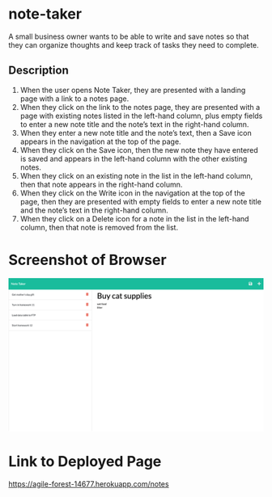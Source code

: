 # note-taker
A small business owner wants to be able to write and save notes so that they can organize thoughts and keep track of tasks they need to complete.
## Description
1. When the user opens Note Taker, they are presented with a landing page with a link to a notes page.
2. When they click on the link to the notes page, they are presented with a page with existing notes listed in the left-hand column, plus empty fields to enter a new note title and the note’s text in the right-hand column.
3. When they enter a new note title and the note’s text, then a Save icon appears in the navigation at the top of the page.
4. When they click on the Save icon, then the new note they have entered is saved and appears in the left-hand column with the other existing notes.
5. When they click on an existing note in the list in the left-hand column, then that note appears in the right-hand column.
6. When they click on the Write icon in the navigation at the top of the page, then they are presented with empty fields to enter a new note title and the note’s text in the right-hand column.
7. When they click on a Delete icon for a note in the list in the left-hand column, then that note is removed from the list.
# Screenshot of Browser
![code-quiz demo](./note-taker-screenshot.png)
# Link to Deployed Page
https://agile-forest-14677.herokuapp.com/notes


